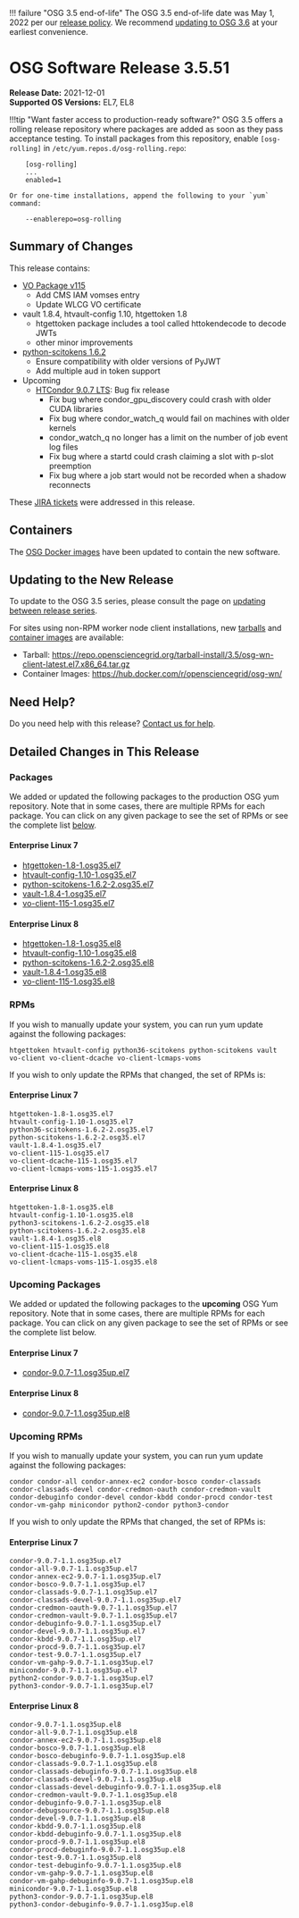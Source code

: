 !!! failure "OSG 3.5 end-of-life"
    The OSG 3.5 end-of-life date was May 1, 2022 per our
    [release policy](https://osg-htc.org/technology/policy/release-series/).
    We recommend
    [updating to OSG 3.6](../updating-to-osg-36.md)
    at your earliest convenience.

OSG Software Release 3.5.51
===========================

**Release Date:** 2021-12-01  
**Supported OS Versions:** EL7, EL8

!!!tip "Want faster access to production-ready software?"
    OSG 3.5 offers a rolling release repository where packages are added as soon as they pass acceptance testing.
    To install packages from this repository, enable `[osg-rolling]` in `/etc/yum.repos.d/osg-rolling.repo`:

        [osg-rolling]
        ...
        enabled=1

    Or for one-time installations, append the following to your `yum` command:

        --enablerepo=osg-rolling

Summary of Changes
------------------

This release contains:

-   [VO Package v115](https://github.com/opensciencegrid/osg-vo-config/releases/tag/release-115)
    -   Add CMS IAM vomses entry
    -   Update WLCG VO certificate
-   vault 1.8.4, htvault-config 1.10, htgettoken 1.8
    -   htgettoken package includes a tool called httokendecode to decode JWTs
    -   other minor improvements
-   [python-scitokens 1.6.2](https://github.com/scitokens/scitokens/releases/tag/v1.6.0)
    -   Ensure compatibility with older versions of PyJWT
    -   Add multiple aud in token support
-   Upcoming
    -   [HTCondor 9.0.7 LTS](https://www-auth.cs.wisc.edu/lists/htcondor-world/2021/msg00025.shtml): Bug fix release
        -   Fix bug where condor_gpu_discovery could crash with older CUDA libraries
        -   Fix bug where condor_watch_q would fail on machines with older kernels
        -   condor_watch_q no longer has a limit on the number of job event log files
        -   Fix bug where a startd could crash claiming a slot with p-slot preemption
        -   Fix bug where a job start would not be recorded when a shadow reconnects

These
[JIRA tickets](https://opensciencegrid.atlassian.net/issues/?jql=project%20%3D%20SOFTWARE%20AND%20fixVersion%20in%20(3.5.51%2C3.5.51-upcoming)%20ORDER%20BY%20priority%20DESC%2C%20key%20DESC)
were addressed in this release.

Containers
----------

The [OSG Docker images](https://hub.docker.com/u/opensciencegrid/) have been updated to contain the new software.

Updating to the New Release
---------------------------

To update to the OSG 3.5 series, please consult the page on
[updating between release series](../updating-to-osg-35.md).

For sites using non-RPM worker node client installations, new [tarballs](../../worker-node/install-wn-tarball.md) and
[container images](../../worker-node/using-wn-containers.md) are available:

- Tarball: <https://repo.opensciencegrid.org/tarball-install/3.5/osg-wn-client-latest.el7.x86_64.tar.gz>
- Container Images: <https://hub.docker.com/r/opensciencegrid/osg-wn/>

Need Help?
----------

Do you need help with this release? [Contact us for help](../../common/help.md).

Detailed Changes in This Release
--------------------------------

### Packages

We added or updated the following packages to the production OSG yum repository.
Note that in some cases, there are multiple RPMs for each package.
You can click on any given package to see the set of RPMs or see the complete list [below](#rpms).

#### Enterprise Linux 7

-   [htgettoken-1.8-1.osg35.el7](https://koji.chtc.wisc.edu/koji/search?match=glob&type=build&terms=htgettoken-1.8-1.osg35.el7)
-   [htvault-config-1.10-1.osg35.el7](https://koji.chtc.wisc.edu/koji/search?match=glob&type=build&terms=htvault-config-1.10-1.osg35.el7)
-   [python-scitokens-1.6.2-2.osg35.el7](https://koji.chtc.wisc.edu/koji/search?match=glob&type=build&terms=python-scitokens-1.6.2-2.osg35.el7)
-   [vault-1.8.4-1.osg35.el7](https://koji.chtc.wisc.edu/koji/search?match=glob&type=build&terms=vault-1.8.4-1.osg35.el7)
-   [vo-client-115-1.osg35.el7](https://koji.chtc.wisc.edu/koji/search?match=glob&type=build&terms=vo-client-115-1.osg35.el7)

#### Enterprise Linux 8

-   [htgettoken-1.8-1.osg35.el8](https://koji.chtc.wisc.edu/koji/search?match=glob&type=build&terms=htgettoken-1.8-1.osg35.el8)
-   [htvault-config-1.10-1.osg35.el8](https://koji.chtc.wisc.edu/koji/search?match=glob&type=build&terms=htvault-config-1.10-1.osg35.el8)
-   [python-scitokens-1.6.2-2.osg35.el8](https://koji.chtc.wisc.edu/koji/search?match=glob&type=build&terms=python-scitokens-1.6.2-2.osg35.el8)
-   [vault-1.8.4-1.osg35.el8](https://koji.chtc.wisc.edu/koji/search?match=glob&type=build&terms=vault-1.8.4-1.osg35.el8)
-   [vo-client-115-1.osg35.el8](https://koji.chtc.wisc.edu/koji/search?match=glob&type=build&terms=vo-client-115-1.osg35.el8)

### RPMs

If you wish to manually update your system, you can run yum update against the following packages:

    htgettoken htvault-config python36-scitokens python-scitokens vault vo-client vo-client-dcache vo-client-lcmaps-voms 

If you wish to only update the RPMs that changed, the set of RPMs is:

#### Enterprise Linux 7

``` file
htgettoken-1.8-1.osg35.el7
htvault-config-1.10-1.osg35.el7
python36-scitokens-1.6.2-2.osg35.el7
python-scitokens-1.6.2-2.osg35.el7
vault-1.8.4-1.osg35.el7
vo-client-115-1.osg35.el7
vo-client-dcache-115-1.osg35.el7
vo-client-lcmaps-voms-115-1.osg35.el7
```

#### Enterprise Linux 8

``` file
htgettoken-1.8-1.osg35.el8
htvault-config-1.10-1.osg35.el8
python3-scitokens-1.6.2-2.osg35.el8
python-scitokens-1.6.2-2.osg35.el8
vault-1.8.4-1.osg35.el8
vo-client-115-1.osg35.el8
vo-client-dcache-115-1.osg35.el8
vo-client-lcmaps-voms-115-1.osg35.el8
```

### Upcoming Packages

We added or updated the following packages to the **upcoming** OSG Yum repository.
Note that in some cases, there are multiple RPMs for each package.
You can click on any given package to see the set of RPMs or see the complete list below.

#### Enterprise Linux 7

-   [condor-9.0.7-1.1.osg35up.el7](https://koji.chtc.wisc.edu/koji/search?match=glob&type=build&terms=condor-9.0.7-1.1.osg35up.el7)

#### Enterprise Linux 8

-   [condor-9.0.7-1.1.osg35up.el8](https://koji.chtc.wisc.edu/koji/search?match=glob&type=build&terms=condor-9.0.7-1.1.osg35up.el8)

### Upcoming RPMs

If you wish to manually update your system, you can run yum update against the following packages:

    condor condor-all condor-annex-ec2 condor-bosco condor-classads condor-classads-devel condor-credmon-oauth condor-credmon-vault condor-debuginfo condor-devel condor-kbdd condor-procd condor-test condor-vm-gahp minicondor python2-condor python3-condor 

If you wish to only update the RPMs that changed, the set of RPMs is:

#### Enterprise Linux 7

``` file
condor-9.0.7-1.1.osg35up.el7
condor-all-9.0.7-1.1.osg35up.el7
condor-annex-ec2-9.0.7-1.1.osg35up.el7
condor-bosco-9.0.7-1.1.osg35up.el7
condor-classads-9.0.7-1.1.osg35up.el7
condor-classads-devel-9.0.7-1.1.osg35up.el7
condor-credmon-oauth-9.0.7-1.1.osg35up.el7
condor-credmon-vault-9.0.7-1.1.osg35up.el7
condor-debuginfo-9.0.7-1.1.osg35up.el7
condor-devel-9.0.7-1.1.osg35up.el7
condor-kbdd-9.0.7-1.1.osg35up.el7
condor-procd-9.0.7-1.1.osg35up.el7
condor-test-9.0.7-1.1.osg35up.el7
condor-vm-gahp-9.0.7-1.1.osg35up.el7
minicondor-9.0.7-1.1.osg35up.el7
python2-condor-9.0.7-1.1.osg35up.el7
python3-condor-9.0.7-1.1.osg35up.el7
```

#### Enterprise Linux 8

``` file
condor-9.0.7-1.1.osg35up.el8
condor-all-9.0.7-1.1.osg35up.el8
condor-annex-ec2-9.0.7-1.1.osg35up.el8
condor-bosco-9.0.7-1.1.osg35up.el8
condor-bosco-debuginfo-9.0.7-1.1.osg35up.el8
condor-classads-9.0.7-1.1.osg35up.el8
condor-classads-debuginfo-9.0.7-1.1.osg35up.el8
condor-classads-devel-9.0.7-1.1.osg35up.el8
condor-classads-devel-debuginfo-9.0.7-1.1.osg35up.el8
condor-credmon-vault-9.0.7-1.1.osg35up.el8
condor-debuginfo-9.0.7-1.1.osg35up.el8
condor-debugsource-9.0.7-1.1.osg35up.el8
condor-devel-9.0.7-1.1.osg35up.el8
condor-kbdd-9.0.7-1.1.osg35up.el8
condor-kbdd-debuginfo-9.0.7-1.1.osg35up.el8
condor-procd-9.0.7-1.1.osg35up.el8
condor-procd-debuginfo-9.0.7-1.1.osg35up.el8
condor-test-9.0.7-1.1.osg35up.el8
condor-test-debuginfo-9.0.7-1.1.osg35up.el8
condor-vm-gahp-9.0.7-1.1.osg35up.el8
condor-vm-gahp-debuginfo-9.0.7-1.1.osg35up.el8
minicondor-9.0.7-1.1.osg35up.el8
python3-condor-9.0.7-1.1.osg35up.el8
python3-condor-debuginfo-9.0.7-1.1.osg35up.el8
```
